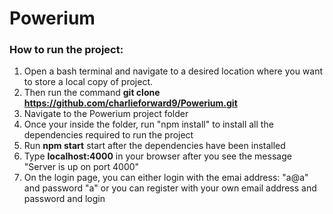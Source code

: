 # Powerium
### How to run the project:
 1. Open a bash terminal and navigate to a desired location where you want to store a local copy of project. 
 2. Then run the command **git clone https://github.com/charlieforward9/Powerium.git**
 3. Navigate to the Powerium project folder
 4. Once your inside the folder, run "npm install" to install all the dependencies required to run the project
 5. Run **npm start** start after the dependencies have been installed
 6. Type **localhost:4000** in your browser after you see the message "Server is up on port 4000"
 7. On the login page, you can either login with the emai address: "a@a" and password "a" or you can register with your own email address and password and login 


